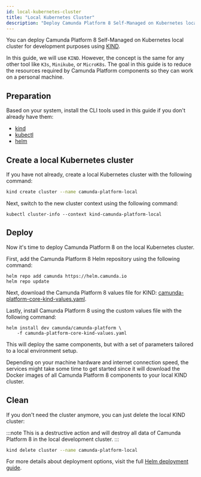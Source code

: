 ```yaml
---
id: local-kubernetes-cluster
title: "Local Kubernetes Cluster"
description: "Deploy Camunda Platform 8 Self-Managed on Kubernetes local cluster for development purposes using KIND."
---
```


You can deploy Camunda Platform 8 Self-Managed on Kubernetes local cluster for development purposes using [KIND](https://kind.sigs.k8s.io/).

In this guide, we will use `KIND`. However, the concept is the same for any other tool like `K3s`, `Minikube`, or `MicroK8s`. The goal in this guide is to reduce the resources required by Camunda Platform components so they can work on a personal machine.

## Preparation

Based on your system, install the CLI tools used in this guide if you don't already have them:

- [kind](https://kind.sigs.k8s.io/docs/user/quick-start)
- [kubectl](https://kubernetes.io/docs/tasks/tools/#kubectl)
- [helm](https://helm.sh/docs/intro/install/)

## Create a local Kubernetes cluster

If you have not already, create a local Kubernetes cluster with the following command:

```sh
kind create cluster --name camunda-platform-local
```

Next, switch to the new cluster context using the following command:

```
kubectl cluster-info --context kind-camunda-platform-local
```

## Deploy

Now it's time to deploy Camunda Platform 8 on the local Kubernetes cluster.

First, add the Camunda Platform 8 Helm repository using the following command:

```
helm repo add camunda https://helm.camunda.io
helm repo update
```

Next, download the Camunda Platform 8 values file for KIND: [camunda-platform-core-kind-values.yaml](https://github.com/camunda/camunda-platform-helm/blob/main/kind/camunda-platform-core-kind-values.yaml).

Lastly, install Camunda Platform 8 using the custom values file with the following command:

```
helm install dev camunda/camunda-platform \
    -f camunda-platform-core-kind-values.yaml
```

This will deploy the same components, but with a set of parameters tailored to a local environment setup.

Depending on your machine hardware and internet connection speed, the services might take some time to get started since it will download the Docker images of all Camunda Platform 8 components to your local KIND cluster.

## Clean

If you don't need the cluster anymore, you can just delete the local KIND cluster:

:::note
This is a destructive action and will destroy all data of Camunda Platform 8 in the local development cluster.
:::

```sh
kind delete cluster --name camunda-platform-local
```

For more details about deployment options, visit the full [Helm deployment guide](../deploy.md).
